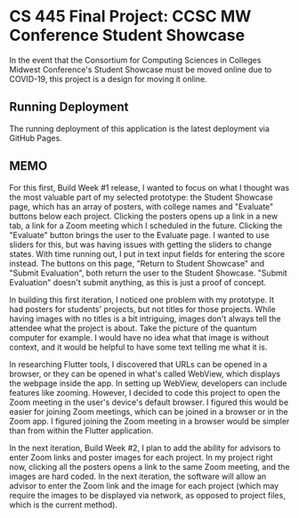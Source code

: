 # CS 445 Final Project: CCSC MW Conference Student Showcase

In the event that the Consortium for Computing Sciences in Colleges Midwest Conference's Student Showcase must be moved online due to COVID-19, this project is a design for moving it online.

## Running Deployment

The running deployment of this application is the latest deployment via GitHub Pages.

## MEMO

For this first, Build Week #1 release, I wanted to focus on what I thought was the most valuable part of my selected prototype: the Student Showcase page, which has an array of posters, with college names and "Evaluate" buttons below each project. Clicking the posters opens up a link in a new tab, a link for a Zoom meeting which I scheduled in the future. Clicking the "Evaluate" button brings the user to the Evaluate page. I wanted to use sliders for this, but was having issues with getting the sliders to change states. With time running out, I put in text input fields for entering the score instead. The buttons on this page, "Return to Student Showcase" and "Submit Evaluation", both return the user to the Student Showcase. "Submit Evaluation" doesn't submit anything, as this is just a proof of concept.

In building this first iteration, I noticed one problem with my prototype. It had posters for students' projects, but not titles for those projects. While having images with no titles is a bit intriguing, images don't always tell the attendee what the project is about. Take the picture of the quantum computer for example. I would have no idea what that image is without context, and it would be helpful to have some text telling me what it is.

In researching Flutter tools, I discovered that URLs can be opened in a browser, or they can be opened in what's called WebView, which displays the webpage inside the app. In setting up WebView, developers can include features like zooming. However, I decided to code this project to open the Zoom meeting in the user's device's default browser. I figured this would be easier for joining Zoom meetings, which can be joined in a browser or in the Zoom app. I figured joining the Zoom meeting in a browser would be simpler than from within the Flutter application.

In the next iteration, Build Week #2, I plan to add the ability for advisors to enter Zoom links and poster images for each project. In my project right now, clicking all the posters opens a link to the same Zoom meeting, and the images are hard coded. In the next iteration, the software will allow an advisor to enter the Zoom link and the image for each project (which may require the images to be displayed via network, as opposed to project files, which is the current method).
